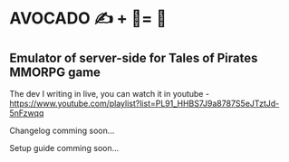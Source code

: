 # AVOCADO ✍️ + 🙏= 🥑
## Emulator of server-side for Tales of Pirates MMORPG game

The dev I writing in live, you can watch it in youtube - https://www.youtube.com/playlist?list=PL91_HHBS7J9a8787S5eJTztJd-5nFzwqq

Changelog comming soon...

Setup guide comming soon...
